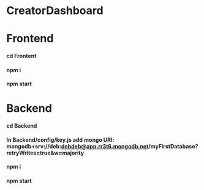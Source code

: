 # CreatorDashboard

# Frontend 
#### cd Frontent 
#### npm i 
#### npm start

# Backend
#### cd Backend 
#### In Backend/config/key.js add mongo URI: mongodb+srv://deb:debdeb@app.rr3t6.mongodb.net/myFirstDatabase?retryWrites=true&w=majority
#### npm i 
#### npm start



